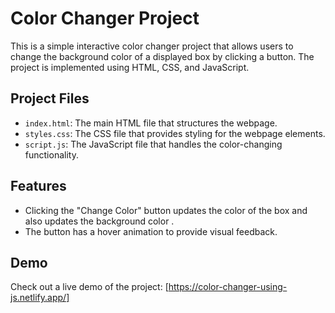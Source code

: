 # Color Changer Project
This is a simple interactive color changer project that allows users to change the background color of a displayed box by clicking a button. The project is implemented using HTML, CSS, and JavaScript.

## Project Files

- `index.html`: The main HTML file that structures the webpage.
- `styles.css`: The CSS file that provides styling for the webpage elements.
- `script.js`: The JavaScript file that handles the color-changing functionality.

## Features

- Clicking the "Change Color" button updates the color of the box and also updates the background color .
- The button has a hover animation to provide visual feedback.

## Demo

Check out a live demo of the project: [https://color-changer-using-js.netlify.app/]




